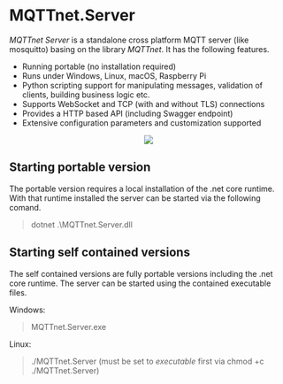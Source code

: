 # MQTTnet.Server

_MQTTnet Server_ is a standalone cross platform MQTT server (like mosquitto) basing on the library _MQTTnet_. It has the following features.

* Running portable (no installation required)
* Runs under Windows, Linux, macOS, Raspberry Pi
* Python scripting support for manipulating messages, validation of clients, building business logic etc.
* Supports WebSocket and TCP (with and without TLS) connections
* Provides a HTTP based API (including Swagger endpoint)
* Extensive configuration parameters and customization supported

<p align="center">
<img src="https://github.com/chkr1011/MQTTnet.Server/blob/main/Images/Screenshot1.png?raw=true">
</p>

## Starting portable version
The portable version requires a local installation of the .net core runtime. With that runtime installed the server can be started via the following comand.

> dotnet .\MQTTnet.Server.dll

## Starting self contained versions
The self contained versions are fully portable versions including the .net core runtime. The server can be started using the contained executable files.

Windows:    
> MQTTnet.Server.exe
> 
Linux:		
> ./MQTTnet.Server (must be set to _executable_ first via chmod +c ./MQTTnet.Server)

